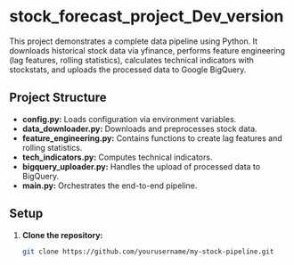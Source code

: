 # stock_forecast_project_Dev_version

This project demonstrates a complete data pipeline using Python. It downloads historical stock data via yfinance, performs feature engineering (lag features, rolling statistics), calculates technical indicators with stockstats, and uploads the processed data to Google BigQuery.

## Project Structure

- **config.py:** Loads configuration via environment variables.
- **data_downloader.py:** Downloads and preprocesses stock data.
- **feature_engineering.py:** Contains functions to create lag features and rolling statistics.
- **tech_indicators.py:** Computes technical indicators.
- **bigquery_uploader.py:** Handles the upload of processed data to BigQuery.
- **main.py:** Orchestrates the end-to-end pipeline.

## Setup

1. **Clone the repository:**
   ```bash
   git clone https://github.com/yourusername/my-stock-pipeline.git


